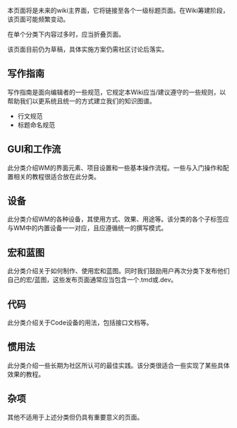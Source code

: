 
本页面将是未来的wiki主界面，它将链接至各个一级标题页面。在Wiki筹建阶段，该页面可能频繁变动。

在单个分类下内容过多时，应当折叠页面。

该页面目前仍为草稿，具体实施方案仍需社区讨论后落实。

## 写作指南

写作指南是面向编辑者的一些规范，它规定本Wiki应当/建议遵守的一些规则，以帮助我们以更系统且统一的方式建立我们的知识图谱。

- 行文规范
- 标题命名规范

## GUI和工作流

此分类介绍WM的界面元素、项目设置和一些基本操作流程。一些与入门操作和配置相关的教程很适合放在此分类。

## 设备

此分类介绍WM的各种设备，其使用方式、效果、用途等。该分类的各个子标签应与WM中的内置设备一一对应，且应遵循统一的撰写模式。

## 宏和蓝图

此分类介绍关于如何制作、使用宏和蓝图。同时我们鼓励用户再次分类下发布他们自己的宏/蓝图，这些发布页面通常应当包含一个.tmd或.dev。

## 代码

此分类介绍关于Code设备的用法，包括接口文档等。

## 惯用法

此分类介绍一些长期为社区所认可的最佳实践。该分类很适合一些实现了某些具体效果的教程。

## 杂项

其他不适用于上述分类但仍具有重要意义的页面。